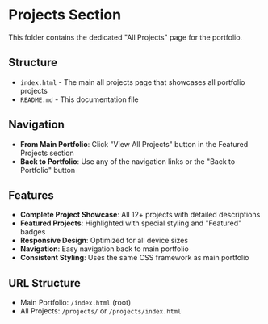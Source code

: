 # Projects Section

This folder contains the dedicated "All Projects" page for the portfolio.

## Structure

- `index.html` - The main all projects page that showcases all portfolio projects
- `README.md` - This documentation file

## Navigation

- **From Main Portfolio**: Click "View All Projects" button in the Featured Projects section
- **Back to Portfolio**: Use any of the navigation links or the "Back to Portfolio" button

## Features

- **Complete Project Showcase**: All 12+ projects with detailed descriptions
- **Featured Projects**: Highlighted with special styling and "Featured" badges
- **Responsive Design**: Optimized for all device sizes
- **Navigation**: Easy navigation back to main portfolio
- **Consistent Styling**: Uses the same CSS framework as main portfolio

## URL Structure

- Main Portfolio: `/index.html` (root)
- All Projects: `/projects/` or `/projects/index.html`
